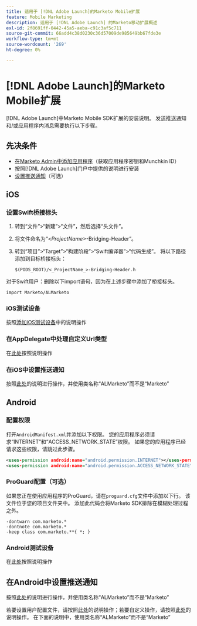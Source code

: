 ```yaml
---
title: 适用于 [!DNL Adobe Launch]的Marketo Mobile扩展
feature: Mobile Marketing
description: 适用于 [!DNL Adobe Launch] 的Marketo移动扩展概述
exl-id: 2f8691ff-0442-45a5-aeba-c91c3af5c711
source-git-commit: 66add4c38d0230c36d57009de985649bb67fde3e
workflow-type: tm+mt
source-wordcount: '269'
ht-degree: 0%

---
```


# [!DNL Adobe Launch]的Marketo Mobile扩展

[!DNL Adobe Launch]中Marketo Mobile SDK扩展的安装说明。 发送推送通知和/或应用程序内消息需要执行以下步骤。

## 先决条件

- [在Marketo Admin中添加应用程序](https://experienceleague.adobe.com/en/docs/marketo/using/product-docs/mobile-marketing/admin/add-a-mobile-app)（获取应用程序密钥和Munchkin ID）
- 按照[!DNL Adobe Launch]门户中提供的说明进行安装
- [设置推送通知](push-notifications.md)（可选）

## iOS

### 设置Swift桥接标头

1. 转到“文件”>“新建”>“文件”，然后选择“头文件”。
1. 将文件命名为“&lt;_ProjectName_>-Bridging-Header”。
1. 转到“项目”>“Target”>“构建阶段”>“Swift编译器”>“代码生成”。 将以下路径添加到目标桥接标头：

   `$(PODS_ROOT)/<_ProjectName_>-Bridging-Header.h`

对于Swift用户：删除以下import语句，因为在上述步骤中添加了桥接标头。

`import Marketo/ALMarketo`

### iOS测试设备

按照[添加iOS测试设备](installation.md#ios_test_devices)中的说明操作

### 在AppDelegate中处理自定义Url类型

在[此处](installation.md#ios_test_devices)按照说明操作

### 在iOS中设置推送通知

按照[此处](push-notifications.md)的说明进行操作，并使用类名称“ALMarketo”而不是“Marketo”

## Android

### 配置权限

打开`AndroidManifest.xml`并添加以下权限。 您的应用程序必须请求“INTERNET”和“ACCESS_NETWORK_STATE”权限。 如果您的应用程序已经请求这些权限，请跳过此步骤。

```xml
<uses‐permission android:name="android.permission.INTERNET"></uses‐permission>
<uses‐permission android:name="android.permission.ACCESS_NETWORK_STATE"></uses‐permission>
```

### ProGuard配置（可选）

如果您正在使用应用程序的ProGuard，请在`proguard.cfg`文件中添加以下行。 该文件位于您的项目文件夹中。 添加此代码会将Marketo SDK排除在模糊处理过程之外。

```
-dontwarn com.marketo.*
-dontnote com.marketo.*
-keep class com.marketo.**{ *; }
```

### Android测试设备

在[此处](installation.md#android_test_devices)按照说明操作

## 在Android中设置推送通知

按照[此处](installation.md#android_firebase_cloud_messaging_support)的说明进行操作，并使用类名称“ALMarketo”而不是“Marketo”

若要设置用户配置文件，请按照[此处](user-profiles.md)的说明操作；若要自定义操作，请按照[此处](custom-actions.md#android_custom_action)的说明操作。 在下面的说明中，使用类名称“ALMarketo”而不是“Marketo”
